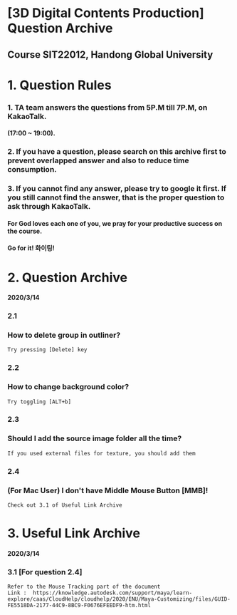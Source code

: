 [3D Digital Contents Production] Question Archive
=================================
Course SIT22012, Handong Global University
-------------------------------
# 1. Question Rules
### 1. TA team answers the questions from 5P.M till 7P.M, on KakaoTalk.
#### (17:00 ~ 19:00).
### 2. If you have a question, please search on this archive first to prevent overlapped answer and also to reduce time consumption.
### 3. If you cannot find any answer, please try to google it first. If you still cannot find the answer, that is the proper question to ask through KakaoTalk.

#### For God loves each one of you, we pray for your productive success on the course.   
#### Go for it! 화이팅! 

# 2. Question Archive
#### 2020/3/14
### 2.1
### How to delete group in outliner?
	Try pressing [Delete] key
### 2.2
### How to change background color?
	Try toggling [ALT+b]
### 2.3
### Should I add the source image folder all the time?
	If you used external files for texture, you should add them
### 2.4
### (For Mac User) I don't have Middle Mouse Button [MMB]!
	Check out 3.1 of Useful Link Archive
	
# 3. Useful Link Archive
#### 2020/3/14
### 3.1 [For question 2.4]
	Refer to the Mouse Tracking part of the document
	Link :  https://knowledge.autodesk.com/support/maya/learn-explore/caas/CloudHelp/cloudhelp/2020/ENU/Maya-Customizing/files/GUID-FE5518DA-2177-44C9-8BC9-F0676EFEEDF9-htm.html

